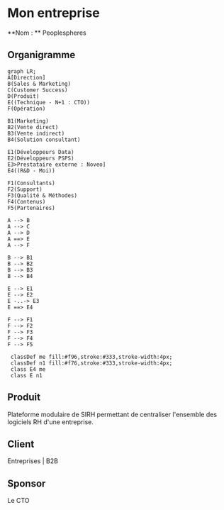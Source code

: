 # Mon entreprise

**Nom : ** Peoplespheres

## Organigramme

```mermaid
graph LR;
A[Direction]
B(Sales & Marketing)
C(Customer Success)
D(Produit)
E((Technique - N+1 : CTO))
F(Opération)

B1(Marketing)
B2(Vente direct)
B3(Vente indirect)
B4(Solution consultant)

E1(Développeurs Data)
E2(Développeurs PSPS)
E3>Prestataire externe : Noveo]
E4((R&D - Moi))

F1(Consultants)
F2(Support)
F3(Qualité & Méthodes)
F4(Contenus)
F5(Partenaires)

A --> B
A --> C
A --> D
A ==> E
A --> F

B --> B1
B --> B2
B --> B3
B --> B4

E --> E1
E --> E2
E -..-> E3
E ==> E4

F --> F1
F --> F2
F --> F3
F --> F4
F --> F5

 classDef me fill:#f96,stroke:#333,stroke-width:4px;
 classDef n1 fill:#f76,stroke:#333,stroke-width:4px;
 class E4 me
 class E n1
```

##  Produit

Plateforme modulaire de SIRH permettant de centraliser l'ensemble des logiciels RH d'une entreprise.

## Client

Entreprises | B2B

## Sponsor

Le CTO